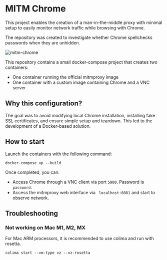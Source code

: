 # MITM Chrome

This project enables the creation of a man-in-the-middle proxy with minimal setup to easily monitor network traffic while browsing with Chrome.

The repository was created to investigate whether Chrome spellchecks passwords when they are unhidden.

![mitm-chrome](https://github.com/user-attachments/assets/69ab0376-db43-4c17-b77b-11e5723cd41c)

This repository contains a small docker-compose project that creates two containers:

- One container running the official mitmproxy image
- One container with a custom image containing Chrome and a VNC server

## Why this configuration?

The goal was to avoid modifying local Chrome installation, installing fake SSL certificates, and ensure simple setup and teardown. This led to the development of a Docker-based solution.

## How to start

Launch the containers with the following command:

```
docker-compose up --build
```

Once completed, you can:

- Access Chrome through a VNC client via port `5900`. Password is `password`.
- Access the mitmproxy web interface via ` localhost:8081` and start to observe network.

## Troubleshooting

### Not working on Mac M1, M2, MX

For Mac ARM processors, it is recommended to use colima and run with rosetta.

```
colima start --vm-type vz --vz-rosetta
```
